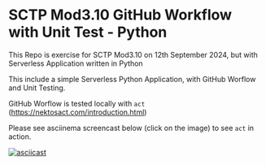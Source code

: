 # SCTP Mod3.10 GitHub Workflow with Unit Test - Python

This Repo is exercise for SCTP Mod3.10 on 12th September 2024, but with Serverless Application written in Python

This include a simple Serverless Python Application, with GitHub Worflow and Unit Testing.

GitHub Worflow is tested locally with `act` (https://nektosact.com/introduction.html)

Please see asciinema screencast below (click on the image) to see `act` in action.

[![asciicast](https://asciinema.org/a/12560moOvVqwvJ8cRl85PFcFB.svg)](https://asciinema.org/a/12560moOvVqwvJ8cRl85PFcFB)
